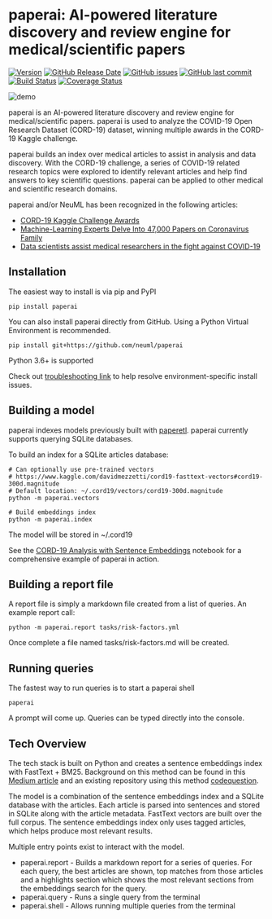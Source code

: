 # paperai: AI-powered literature discovery and review engine for medical/scientific papers

[![Version](https://img.shields.io/github/release/neuml/paperai.svg?style=flat&color=success)](https://github.com/neuml/paperai/releases)
[![GitHub Release Date](https://img.shields.io/github/release-date/neuml/paperai.svg?style=flat&color=blue)](https://github.com/neuml/paperai/releases)
[![GitHub issues](https://img.shields.io/github/issues/neuml/paperai.svg?style=flat&color=success)](https://github.com/neuml/paperai/issues)
[![GitHub last commit](https://img.shields.io/github/last-commit/neuml/paperai.svg?style=flat&color=blue)](https://github.com/neuml/paperai)
[![Build Status](https://github.com/neuml/paperai/workflows/build/badge.svg)](https://github.com/neuml/paperai/actions?query=workflow%3Abuild)
[![Coverage Status](https://img.shields.io/coveralls/github/neuml/paperai)](https://coveralls.io/github/neuml/paperai?branch=master)

![demo](https://raw.githubusercontent.com/neuml/paperai/master/demo.png)

paperai is an AI-powered literature discovery and review engine for medical/scientific papers. paperai is used to analyze the COVID-19 Open Research Dataset (CORD-19) dataset, winning multiple awards in the CORD-19 Kaggle challenge.

paperai builds an index over medical articles to assist in analysis and data discovery. With the CORD-19 challenge, a series of COVID-19 related research topics were explored to identify relevant articles and help find answers to key scientific questions. paperai can be applied to other medical and scientific research domains.

paperai and/or NeuML has been recognized in the following articles:

- [CORD-19 Kaggle Challenge Awards](https://www.kaggle.com/allen-institute-for-ai/CORD-19-research-challenge/discussion/161447)
- [Machine-Learning Experts Delve Into 47,000 Papers on Coronavirus Family](https://www.wsj.com/articles/machine-learning-experts-delve-into-47-000-papers-on-coronavirus-family-11586338201)
- [Data scientists assist medical researchers in the fight against COVID-19](https://cloud.google.com/blog/products/ai-machine-learning/how-kaggle-data-scientists-help-with-coronavirus)

## Installation
The easiest way to install is via pip and PyPI

    pip install paperai

You can also install paperai directly from GitHub. Using a Python Virtual Environment is recommended.

    pip install git+https://github.com/neuml/paperai

Python 3.6+ is supported

Check out [troubleshooting link](https://github.com/neuml/txtai#troubleshooting) to help resolve environment-specific install issues.

## Building a model
paperai indexes models previously built with [paperetl](https://github.com/neuml/paperetl). paperai currently supports querying SQLite databases.

To build an index for a SQLite articles database:

    # Can optionally use pre-trained vectors
    # https://www.kaggle.com/davidmezzetti/cord19-fasttext-vectors#cord19-300d.magnitude
    # Default location: ~/.cord19/vectors/cord19-300d.magnitude
    python -m paperai.vectors

    # Build embeddings index
    python -m paperai.index

The model will be stored in ~/.cord19

See the [CORD-19 Analysis with Sentence Embeddings](https://www.kaggle.com/davidmezzetti/cord-19-analysis-with-sentence-embeddings) notebook for a comprehensive example of paperai in action.

## Building a report file
A report file is simply a markdown file created from a list of queries. An example report call:

    python -m paperai.report tasks/risk-factors.yml

Once complete a file named tasks/risk-factors.md will be created.

## Running queries
The fastest way to run queries is to start a paperai shell

    paperai

A prompt will come up. Queries can be typed directly into the console.

## Tech Overview
The tech stack is built on Python and creates a sentence embeddings index with FastText + BM25. Background on this method can be found in this [Medium article](https://towardsdatascience.com/building-a-sentence-embedding-index-with-fasttext-and-bm25-f07e7148d240) and an existing repository using this method [codequestion](https://github.com/neuml/codequestion).

The model is a combination of the sentence embeddings index and a SQLite database with the articles. Each article is parsed into sentences and stored in SQLite along with the article metadata. FastText vectors are built over the full corpus. The sentence embeddings index only uses tagged articles, which helps produce most relevant results.

Multiple entry points exist to interact with the model.

- paperai.report - Builds a markdown report for a series of queries. For each query, the best articles are shown, top matches from those articles and a highlights section which shows the most relevant sections from the embeddings search for the query.
- paperai.query - Runs a single query from the terminal
- paperai.shell - Allows running multiple queries from the terminal
